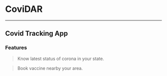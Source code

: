 # CoviDAR

---
Covid Tracking App
---
### Features
> Know latest status of corona in your state.

> Book vaccine nearby your area.

